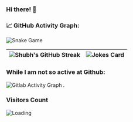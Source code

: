 ### Hi there! 👋

### 📈 GitHub Activity Graph:
![Snake Game](https://scorchy38.github.io/scorchy38/github-contribution-grid-snake.svg)

| ![Shubh's GitHub Streak](https://github-readme-streak-stats.herokuapp.com/?user=scorchy38) | ![Jokes Card](https://readme-jokes.vercel.app/api) |
| --- | --- |

### While I am not so active at Github:
<img align="left" src = "https://firebasestorage.googleapis.com/v0/b/logo-video-generator.appspot.com/o/Screenshot%202024-01-07%20at%206.49.33%E2%80%AFAM.png?alt=media&token=a257d00a-7212-4b93-aef0-4f04e458f4a0" alt ="Gitlab Activity Graph">

.

### Visitors Count
<img align="left" src = "https://profile-counter.glitch.me/scorchy38/count.svg" alt ="Loading">
